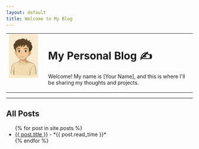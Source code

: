 ```yaml
---
layout: default
title: Welcome to My Blog
---
```


<table>
  <tr>
    <td style="padding-right: 20px; vertical-align: top;">
      <img src="assets/me.png" width="150" alt="A photo of me smiling">
    </td>
    <td style="vertical-align: top;">
      <h1>My Personal Blog ✍️</h1>
      <p>Welcome! My name is [Your Name], and this is where I'll be sharing my thoughts and projects.</p>
    </td>
  </tr>
</table>

---

## All Posts

<ul>
  {% for post in site.posts %}
    <li>
      <a href="{{ post.url }}">{{ post.title }}</a> - *{{ post.read_time }}*
    </li>
  {% endfor %}
</ul>
